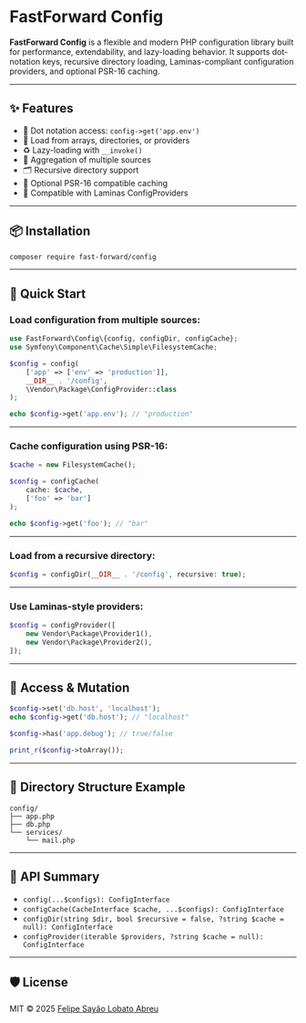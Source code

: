 # FastForward Config

**FastForward Config** is a flexible and modern PHP configuration library built for performance, extendability, and lazy-loading behavior. It supports dot-notation keys, recursive directory loading, Laminas-compliant configuration providers, and optional PSR-16 caching.

---

## ✨ Features

- 🔑 Dot notation access: `config->get('app.env')`
- 📁 Load from arrays, directories, or providers
- ♻️ Lazy-loading with `__invoke()`
- 🧩 Aggregation of multiple sources
- 🗂 Recursive directory support
- 💾 Optional PSR-16 compatible caching
- 🔌 Compatible with Laminas ConfigProviders

---

## 📦 Installation

```bash
composer require fast-forward/config
```

---

## 🚀 Quick Start

### Load configuration from multiple sources:

```php
use FastForward\Config\{config, configDir, configCache};
use Symfony\Component\Cache\Simple\FilesystemCache;

$config = config(
    ['app' => ['env' => 'production']],
    __DIR__ . '/config',
    \Vendor\Package\ConfigProvider::class
);

echo $config->get('app.env'); // "production"
```

---

### Cache configuration using PSR-16:

```php
$cache = new FilesystemCache();

$config = configCache(
    cache: $cache,
    ['foo' => 'bar']
);

echo $config->get('foo'); // "bar"
```

---

### Load from a recursive directory:

```php
$config = configDir(__DIR__ . '/config', recursive: true);
```

---

### Use Laminas-style providers:

```php
$config = configProvider([
    new Vendor\Package\Provider1(),
    new Vendor\Package\Provider2(),
]);
```

---

## 🧪 Access & Mutation

```php
$config->set('db.host', 'localhost');
echo $config->get('db.host'); // "localhost"

$config->has('app.debug'); // true/false

print_r($config->toArray());
```

---

## 📁 Directory Structure Example

```
config/
├── app.php
├── db.php
└── services/
    └── mail.php
```

---

## 🧰 API Summary

- `config(...$configs): ConfigInterface`
- `configCache(CacheInterface $cache, ...$configs): ConfigInterface`
- `configDir(string $dir, bool $recursive = false, ?string $cache = null): ConfigInterface`
- `configProvider(iterable $providers, ?string $cache = null): ConfigInterface`

---

## 🛡 License

MIT © 2025 [Felipe Sayão Lobato Abreu](https://github.com/mentordosnerds)

